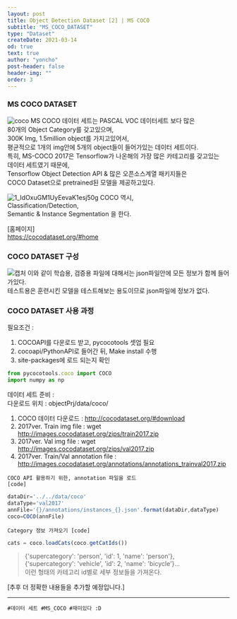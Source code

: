 ```yaml
---
layout: post
title: Object Detection Dataset [2] | MS COCO
subtitle: "MS_COCO_DATASET"
type: "Dataset"
createDate: 2021-03-14
od: true
text: true
author: "yoncho"
post-header: false
header-img: ""
order: 3
---
```



### MS COCO DATASET
![coco](https://user-images.githubusercontent.com/44021629/111067254-cd900d80-8506-11eb-8cca-ef69adf00013.png)
MS COCO 데이터 세트는 PASCAL VOC 데이터세트 보다 많은  
80개의 Object Category를 갖고있으며,  
300K Img, 1.5million object를 가지고있어서,  
평균적으로 1개의 img안에 5개의 object들이 들어가있는 데이터 세트이다.  
특히, MS-COCO 2017은 Tensorflow가 나온해의 가장 많은 카테고리를 갖고있는  
데이터 세트였기 때문에,  
Tensorflow Object Detection API & 많은 오픈소스계열 패키지들은  
COCO Dataset으로 pretrained된 모델을 제공하고있다.  

![1_IdOxuGM1UyEevaK1esj50g](https://user-images.githubusercontent.com/44021629/111067370-42fbde00-8507-11eb-910c-9cef82a1d051.png)
COCO 역시,  
Classification/Detection,  
Semantic & Instance Segmentation 을 한다.  

[홈페이지]  
https://cocodataset.org/#home  

### COCO DATASET 구성
![캡처](https://user-images.githubusercontent.com/44021629/111067955-fe257680-8509-11eb-9f23-96e3fe69143c.PNG)
이와 같이 학습용, 검증용 파일에 대해서는 json파일안에 모든 정보가 함께 들어가있다.  
테스트용은 훈련시킨 모델을 테스트해보는 용도이므로 json파일에 정보가 없다.  

### COCO DATASET 사용 과정

필요조건 :  
1. COCOAPI를 다운로드 받고, pycocotools 셋업 필요  
2. cocoapi/PythonAPI로 들어간 뒤, Make install 수행  
3. site-packages에 로드 되는지 확인  

```js
from pycocotools.coco import COCO
import numpy as np
```

데이터 세트 준비 :  
다운로드 위치 : objectPrj/data/coco/    
1. COCO 데이터 다운로드 : http://cocodataset.org/#download  
2. 2017ver. Train img file : wget http://images.cocodataset.org/zips/train2017.zip  
3. 2017ver. Val img file : wget http://images.cocodataset.org/zips/val2017.zip  
4. 2017ver. Train/Val annotation file : http://images.cocodataset.org/annotations/annotations_trainval2017.zip  


<code>COCO API 활용하기 위한, annotation 파일을 로드 [code]</code>

```js
dataDir='../../data/coco'
dataType='val2017'
annFile='{}/annotations/instances_{}.json'.format(dataDir,dataType)
coco=COCO(annFile)
```

<code>Category 정보 가져오기 [code]</code>

```js
cats = coco.loadCats(coco.getCatIds())
```
> {'supercategory': 'person', 'id': 1, 'name': 'person'},  
> {'supercategory': 'vehicle', 'id': 2, 'name': 'bicycle'}...  
> 이런 형태의 카테고리 id별로 세부 정보들을 가져온다.   
  
[추후 더 정확한 내용들을 추가할 예정입니다.]  
  



<hr>

<code>#데이터 세트 #MS_COCO #재미있다 :D</code>

